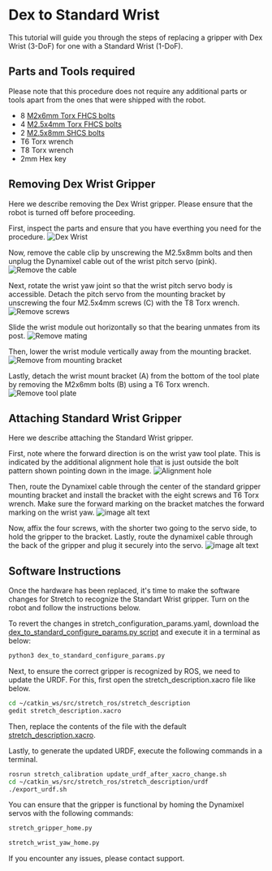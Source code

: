 # Dex to Standard Wrist
This tutorial will guide you through the steps of replacing a gripper with Dex Wrist (3-DoF) for one with a Standard Wrist (1-DoF).

## Parts and Tools required
Please note that this procedure does not require any additional parts or tools apart from the ones that were shipped with the robot.
* 8 [M2x6mm Torx FHCS bolts](https://www.mcmaster.com/90236A104/)
* 4 [M2.5x4mm Torx FHCS bolts](https://www.mcmaster.com/92703A448/)
* 2 [M2.5x8mm SHCS bolts](https://www.mcmaster.com/91290A102/)
* T6 Torx wrench
* T8 Torx wrench
* 2mm Hex key

## Removing Dex Wrist Gripper
Here we describe removing the Dex Wrist gripper. Please ensure that the robot is turned off before proceeding.

First, inspect the parts and ensure that you have everthing you need for the procedure.
![Dex Wrist](https://raw.githubusercontent.com/hello-robot/stretch_hardware_guides/master/docs/images/dex_wrist_cable_detail.png)

Now, remove the cable clip by unscrewing the M2.5x8mm bolts and then unplug the Dynamixel cable out of the wrist pitch servo (pink).
![Remove the cable](https://raw.githubusercontent.com/hello-robot/stretch_hardware_guides/master/docs/images/dex_wrist_cable_route_rs.png)

Next, rotate the wrist yaw joint so that the wrist pitch servo body is accessible. Detach the pitch servo from the mounting bracket by unscrewing the four M2.5x4mm screws (C) with the T8 Torx wrench.
![Remove screws](https://raw.githubusercontent.com/hello-robot/stretch_hardware_guides/master/docs/images/dex_wrist_pitch_bracket_attach_rs.png)

Slide the wrist module out horizontally so that the bearing unmates from its post.
![Remove mating](https://raw.githubusercontent.com/hello-robot/stretch_hardware_guides/master/docs/images/dex_wrist_roll_install2_rs.png)

Then, lower the wrist module vertically away from the mounting bracket.
![Remove from mounting bracket](https://raw.githubusercontent.com/hello-robot/stretch_hardware_guides/master/docs/images/dex_wrist_roll_install_rs.png)

Lastly, detach the wrist mount bracket (A) from the bottom of the tool plate by removing the M2x6mm bolts (B) using a T6 Torx wrench.
![Remove tool plate](https://raw.githubusercontent.com/hello-robot/stretch_hardware_guides/master/docs/images/dex_wrist_bracket_install_rs.png)

## Attaching Standard Wrist Gripper
Here we describe attaching the Standard Wrist gripper.

First, note where the forward direction is on the wrist yaw tool plate. This is indicated by the additional alignment hole that is just outside the bolt pattern shown pointing down in the image.
![Alignment hole](https://raw.githubusercontent.com/hello-robot/stretch_hardware_guides/master/docs/images/dex_wrist_C_rs.png)

Then, route the Dynamixel cable through the center of the standard gripper mounting bracket and install the bracket with the eight screws and T6 Torx wrench. Make sure the forward marking on the bracket matches the forward marking on the wrist yaw.
![image alt text](https://raw.githubusercontent.com/hello-robot/stretch_hardware_guides/master/docs/images/re2/gripper_mount_a_rs.png)

Now, affix the four screws, with the shorter two going to the servo side, to hold the gripper to the bracket. Lastly, route the dynamixel cable through the back of the gripper and plug it securely into the servo.
![image alt text](https://raw.githubusercontent.com/hello-robot/stretch_hardware_guides/master/docs/images/re2/gripper_mount_b_rs.png)

## Software Instructions
Once the hardware has been replaced, it's time to make the software changes for Stretch to recognize the Standart Wrist gripper. Turn on the robot and follow the instructions below.

To revert the changes in stretch_configuration_params.yaml, download the [dex_to_standard_configure_params.py script](https://github.com/hello-robot/stretch_tutorials/blob/master/stretch_tool_share/dex_to_standard_configure_params.py) and execute it in a terminal as below: 
```bash
python3 dex_to_standard_configure_params.py
```

Next, to ensure the correct gripper is recognized by ROS, we need to update the URDF. For this, first open the stretch_description.xacro file like below.
```bash
cd ~/catkin_ws/src/stretch_ros/stretch_description
gedit stretch_description.xacro
```

Then, replace the contents of the file with the default [stretch_description.xacro](https://github.com/hello-robot/stretch_ros/blob/master/stretch_description/urdf/stretch_description.xacro).

Lastly, to generate the updated URDF, execute the following commands in a terminal.
```bash
rosrun stretch_calibration update_urdf_after_xacro_change.sh
cd ~/catkin_ws/src/stretch_ros/stretch_description/urdf
./export_urdf.sh
```

You can ensure that the gripper is functional by homing the Dynamixel servos with the following commands:
```bash
stretch_gripper_home.py
```
```bash
stretch_wrist_yaw_home.py
```

If you encounter any issues, please contact support.